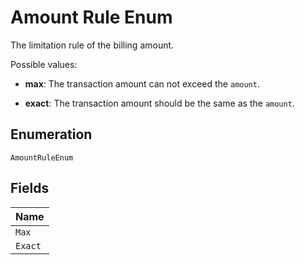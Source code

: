 
# Amount Rule Enum

The limitation rule of the billing amount.

Possible values:

* **max**: The transaction amount can not exceed the `amount`.

* **exact**: The transaction amount should be the same as the `amount`.

## Enumeration

`AmountRuleEnum`

## Fields

| Name |
|  --- |
| `Max` |
| `Exact` |

